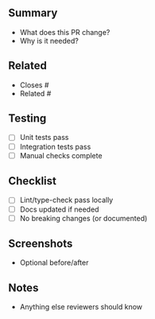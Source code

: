 ## Summary

- What does this PR change?
- Why is it needed?

## Related

- Closes #
- Related #

## Testing

- [ ] Unit tests pass
- [ ] Integration tests pass
- [ ] Manual checks complete

## Checklist

- [ ] Lint/type-check pass locally
- [ ] Docs updated if needed
- [ ] No breaking changes (or documented)

## Screenshots

- Optional before/after

## Notes

- Anything else reviewers should know
